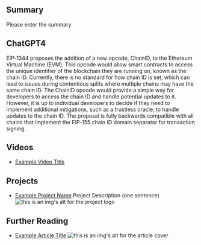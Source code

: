 ## Summary

Please enter the summary

## ChatGPT4

EIP-1344 proposes the addition of a new opcode, ChainID, to the Ethereum Virtual Machine (EVM). This opcode would allow smart contracts to access the unique identifier of the blockchain they are running on, known as the chain ID. Currently, there is no standard for how chain ID is set, which can lead to issues during contentious splits where multiple chains may have the same chain ID. The ChainID opcode would provide a simple way for developers to access the chain ID and handle potential updates to it. However, it is up to individual developers to decide if they need to implement additional mitigations, such as a trustless oracle, to handle updates to the chain ID. The proposal is fully backwards compatible with all chains that implement the EIP-155 chain ID domain separator for transaction signing.

## Videos

- [Example Video Title](https://www.youtube.com/watch?v=TDGq4aeevgY)

## Projects

- [Example Project Name](https://xxxx.xxx/xxxxx) Project Description (one sentence) ![this is an img's alt for the project logo](https://xxxx.xxx/project-logo.xxx)

## Further Reading

- [Example Article Title](https://xxxx.xxx/xxxxx) ![this is an img's alt for the article cover](https://xxxx.xxx/article-cover.xxx)
